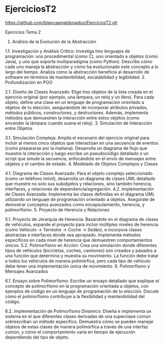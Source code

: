 # EjerciciosT2
https://github.com/blancaamaldonadoo/EjerciciosT2.git

Ejercicios Tema 2

1. Análisis de la Evolución de la Abstracción 

1.1. Investigación y Análisis Crítico: Investiga tres lenguajes de programación: uno procedimental (como C), uno orientado a objetos (como Java), y uno que soporte multiparadigma (como Python). Describe cómo cada uno maneja la abstracción y cómo ha evolucionado este concepto a lo largo del tiempo. Analiza cómo la abstracción beneficia al desarrollo de software en términos de mantenibilidad, escalabilidad y legibilidad.
2. Profundización en POO 

2.1. Diseño de Clases Avanzado: Elige tres objetos de la lista creada en el ejercicio original (por ejemplo, una lámpara, un reloj y un libro). Para cada objeto, define una clase en un lenguaje de programación orientado a objetos de tu elección, asegurándote de incorporar atributos privados, métodos públicos, constructores, y destructores. Además, implementa métodos que demuestren la interacción entre estos objetos (como encender la lámpara cuando suena el reloj).
3. Simulación de Interacción entre Objetos 

3.1. Simulación Compleja: Amplía el escenario del ejercicio original para incluir al menos cinco objetos que interactúan en una secuencia de eventos (como prepararse por la mañana). Desarrolla un diagrama de flujo que muestre la interacción y luego escribe un pseudocódigo detallado o un script que simule la secuencia, enfocándote en el envío de mensajes entre objetos y el cambio de estado.
4. Modelado de Objetos Complejos y Clases 

4.1. Diagrama de Clases Avanzado: Para el objeto complejo seleccionado (como un teléfono móvil), desarrolla un diagrama de clases UML detallado que muestre no solo sus subobjetos y relaciones, sino también herencia, interfaces, y relaciones de dependencia/agregación.
4.2. Implementación de Clases Avanzada: Implementa las clases definidas en el diagrama UML utilizando un lenguaje de programación orientado a objetos. Asegúrate de demostrar conceptos avanzados como encapsulamiento, herencia, y polimorfismo.
5. Proyecto de Herencia y Relaciones 

5.1. Proyecto de Jerarquía de Herencia: Basándote en el diagrama de clases de vehículos, expande el proyecto para incluir múltiples niveles de herencia (como Vehículo -> Terrestre -> Coche -> Sedán), e incorpora clases abstractas e interfaces donde sea apropiado. Implementa métodos específicos en cada nivel de herencia que demuestren comportamientos únicos.
5.2. Polimorfismo en Acción: Crea una simulación donde diferentes tipos de vehículos (bicicletas, coches, camiones) son creados y pasados a una función que determina y muestra su movimiento. La función debe tratar a todos los vehículos de manera polimórfica, pero cada tipo de vehículo debe tener una implementación única de movimiento.
6. Polimorfismo y Mensajes Avanzados 

6.1. Ensayo sobre Polimorfismo: Escribe un ensayo detallado que explique el concepto de polimorfismo en la programación orientada a objetos, con ejemplos de código en un lenguaje de programación de tu elección. Discute cómo el polimorfismo contribuye a la flexibilidad y mantenibilidad del código.

6.2. Implementación de Polimorfismo Dinámico: Diseña e implementa un sistema en el que diferentes clases derivadas de una superclase común sobrescriban un método específico. Demuestra cómo se pueden manejar objetos de estas clases de manera polimórfica a través de una interfaz común, y cómo el comportamiento varía en tiempo de ejecución dependiendo del tipo de objeto.

